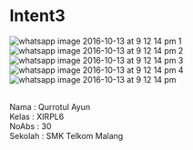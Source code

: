 # Intent3

![whatsapp image 2016-10-13 at 9 12 14 pm 1](https://cloud.githubusercontent.com/assets/22120736/19352395/e66a34c2-9189-11e6-82a2-555344fa9685.jpeg)
![whatsapp image 2016-10-13 at 9 12 14 pm 2](https://cloud.githubusercontent.com/assets/22120736/19352396/e66e424c-9189-11e6-97de-aaf2372f181c.jpeg)
![whatsapp image 2016-10-13 at 9 12 14 pm 3](https://cloud.githubusercontent.com/assets/22120736/19352398/e67a343a-9189-11e6-8149-26fbb0a027a1.jpeg)
![whatsapp image 2016-10-13 at 9 12 14 pm 4](https://cloud.githubusercontent.com/assets/22120736/19352397/e677009e-9189-11e6-8cc9-bfcd29d1640b.jpeg)
![whatsapp image 2016-10-13 at 9 12 14 pm](https://cloud.githubusercontent.com/assets/22120736/19352399/e68793fa-9189-11e6-8a4a-7e5ea6f206f1.jpeg)


<br>
Nama : Qurrotul Ayun <br>
Kelas : XIRPL6 <br>
NoAbs : 30 <br>
Sekolah : SMK Telkom Malang
